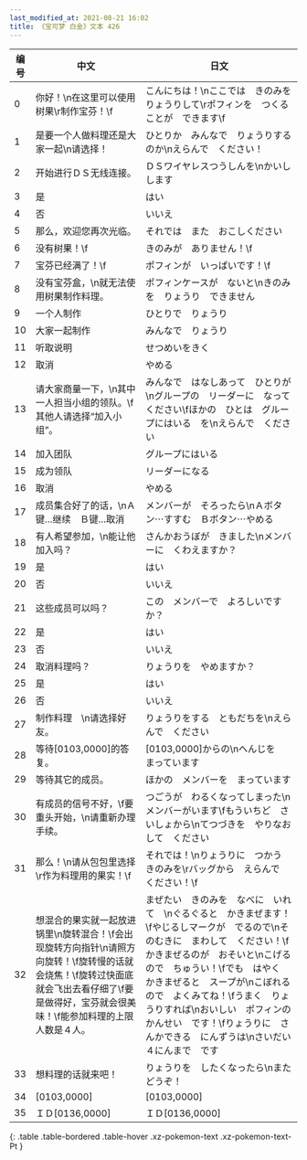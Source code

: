 ```yaml
---
last_modified_at: 2021-08-21 16:02
title: 《宝可梦 白金》文本 426
---
```

| 编号 | 中文 | 日文 |
| ---- | ---- | ---- |
| 0 | 你好！\n在这里可以使用树果\r制作宝芬！\f | こんにちは！\nここでは　きのみを　りょうりして\rポフィンを　つくることが　できます\f |
| 1 | 是要一个人做料理还是大家一起\n请选择！ | ひとりか　みんなで　りょうりするのか\nえらんで　ください！ |
| 2 | 开始进行ＤＳ无线连接。 | ＤＳワイヤレスつうしんを\nかいし　します |
| 3 | 是 | はい |
| 4 | 否 | いいえ |
| 5 | 那么，欢迎您再次光临。 | それでは　また　おこしください |
| 6 | 没有树果！\f | きのみが　ありません！\f |
| 7 | 宝芬已经满了！\f | ポフィンが　いっぱいです！\f |
| 8 | 没有宝芬盒，\n就无法使用树果制作料理。 | ポフィンケースが　ないと\nきのみを　りょうり　できません |
| 9 | 一个人制作 | ひとりで　りょうり |
| 10 | 大家一起制作 | みんなで　りょうり |
| 11 | 听取说明 | せつめいをきく |
| 12 | 取消 | やめる |
| 13 | 请大家商量一下，\n其中一人担当小组的领队。\f其他人请选择“加入小组”。 | みんなで　はなしあって　ひとりが\nグループの　リーダーに　なってください\fほかの　ひとは　グループにはいる　を\nえらんで　ください |
| 14 | 加入团队 | グループにはいる |
| 15 | 成为领队 | リーダーになる |
| 16 | 取消 | やめる |
| 17 | 成员集合好了的话，\nＡ键…继续　Ｂ键…取消 | メンバーが　そろったら\nＡボタン⋯すすむ　Ｂボタン⋯やめる |
| 18 | 有人希望参加，\n能让他加入吗？ | さんかおうぼが　きました\nメンバーに　くわえますか？ |
| 19 | 是 | はい |
| 20 | 否 | いいえ |
| 21 | 这些成员可以吗？ | この　メンバーで　よろしいですか？ |
| 22 | 是 | はい |
| 23 | 否 | いいえ |
| 24 | 取消料理吗？ | りょうりを　やめますか？ |
| 25 | 是 | はい |
| 26 | 否 | いいえ |
| 27 | 制作料理　\n请选择好友。 | りょうりをする　ともだちを\nえらんで　ください |
| 28 | 等待[0103,0000]的答复。 | [0103,0000]からの\nへんじを　まっています |
| 29 | 等待其它的成员。 | ほかの　メンバーを　まっています |
| 30 | 有成员的信号不好，\f要重头开始，\n请重新办理手续。 | つごうが　わるくなってしまった\nメンバーがいます\fもういちど　さいしょから\nてつづきを　やりなおして　ください |
| 31 | 那么！\n请从包包里选择\r作为料理用的果实！\f | それでは！\nりょうりに　つかう　きのみを\rバッグから　えらんで　ください！\f |
| 32 | 想混合的果实就一起放进锅里\n旋转混合！\f会出现旋转方向指针\n请照方向旋转！\f旋转慢的话就会烧焦！\f旋转过快面底就会飞出去看仔细了\f要是做得好，宝芬就会很美味！\f能参加料理的上限人数是４人。 | まぜたい　きのみを　なべに　いれて　\nぐるぐると　かきまぜます！\fやじるしマークが　でるので\nそのむきに　まわして　ください！\fかきまぜるのが　おそいと\nこげるので　ちゅうい！\fでも　はやく　かきまぜると　スープが\nこぼれるので　よくみてね！\fうまく　りょうりすれば\nおいしい　ポフィンの　かんせい　です！\fりょうりに　さんかできる　にんずうは\nさいだい　４にんまで　です |
| 33 | 想料理的话就来吧！ | りょうりを　したくなったら\nまた　どうぞ！ |
| 34 | [0103,0000] | [0103,0000] |
| 35 | ＩＤ[0136,0000] | ＩＤ[0136,0000] |
{: .table .table-bordered .table-hover .xz-pokemon-text .xz-pokemon-text-Pt }